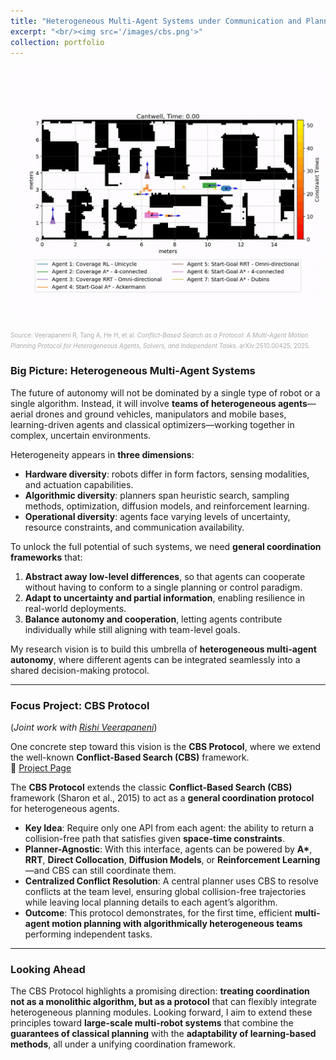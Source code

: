```yaml
---
title: "Heterogeneous Multi-Agent Systems under Communication and Planning Constraints"
excerpt: "<br/><img src='/images/cbs.png'>"
collection: portfolio
---
```


![CBS Protocol Project](/images/Cantwell@basic.scen_n7_s117_custom.gif)  

<span style="font-size:0.7em; color:#aaa;">
Source: Veerapaneni R, Tang A, He H, et al. <i>Conflict-Based Search as a Protocol: A Multi-Agent Motion Planning Protocol for Heterogeneous Agents, Solvers, and Independent Tasks</i>. arXiv:2510.00425, 2025.
</span>

### Big Picture: Heterogeneous Multi-Agent Systems

The future of autonomy will not be dominated by a single type of robot or a single algorithm. Instead, it will involve **teams of heterogeneous agents**—aerial drones and ground vehicles, manipulators and mobile bases, learning-driven agents and classical optimizers—working together in complex, uncertain environments.  

Heterogeneity appears in **three dimensions**:  

- **Hardware diversity**: robots differ in form factors, sensing modalities, and actuation capabilities.  
- **Algorithmic diversity**: planners span heuristic search, sampling methods, optimization, diffusion models, and reinforcement learning.  
- **Operational diversity**: agents face varying levels of uncertainty, resource constraints, and communication availability.  

To unlock the full potential of such systems, we need **general coordination frameworks** that:  
1. **Abstract away low-level differences**, so that agents can cooperate without having to conform to a single planning or control paradigm.  
2. **Adapt to uncertainty and partial information**, enabling resilience in real-world deployments.  
3. **Balance autonomy and cooperation**, letting agents contribute individually while still aligning with team-level goals.  

My research vision is to build this umbrella of **heterogeneous multi-agent autonomy**, where different agents can be integrated seamlessly into a shared decision-making protocol.  

---

### Focus Project: CBS Protocol  
(*Joint work with [Rishi Veerapaneni](https://rishi-v.github.io/)*)

One concrete step toward this vision is the **CBS Protocol**, where we extend the well-known **Conflict-Based Search (CBS)** framework.  
🔗 [Project Page](https://rishi-v.github.io/CBS-Protocol/)

The **CBS Protocol** extends the classic **Conflict-Based Search (CBS)** framework (Sharon et al., 2015) to act as a **general coordination protocol** for heterogeneous agents.

- **Key Idea**: Require only one API from each agent: the ability to return a collision-free path that satisfies given **space-time constraints**.  
- **Planner-Agnostic**: With this interface, agents can be powered by **A\***, **RRT**, **Direct Collocation**, **Diffusion Models**, or **Reinforcement Learning**—and CBS can still coordinate them.  
- **Centralized Conflict Resolution**: A central planner uses CBS to resolve conflicts at the team level, ensuring global collision-free trajectories while leaving local planning details to each agent’s algorithm.  
- **Outcome**: This protocol demonstrates, for the first time, efficient **multi-agent motion planning with algorithmically heterogeneous teams** performing independent tasks.
---

### Looking Ahead

The CBS Protocol highlights a promising direction: **treating coordination not as a monolithic algorithm, but as a protocol** that can flexibly integrate heterogeneous planning modules. Looking forward, I aim to extend these principles toward **large-scale multi-robot systems** that combine the **guarantees of classical planning** with the **adaptability of learning-based methods**, all under a unifying coordination framework.
